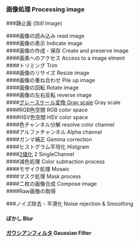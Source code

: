 ### 画像処理 Processing image
###静止画 (Still Image)

####画像の読み込み read image<br> 
####画像の表示 Indicate image<br>
####画像の作成・保存 Create and preserve image<br>
####画素へのアクセス Access to a image elment<br>
####トリミング  Trim<br>
####画像のリサイズ Resize image<br> 
####画像の重ね合わせ Pile up image<br>
####画像の回転 Rotate image<br>
####画像の左右反転 reverse image<br>
####[グレースケール変換 Gray scale](https://github.com/xxxHAL/Processing_image/tree/master/GrayScale) Gray scale<br>
####RGB色空間 RGB color space<br>
####HSV色空間 HSV color space<br>
####色チャンネル分解 resolve color channel<br>
####アルファチャンネル Alpha channel<br>
####ガンマ補正 Gamma correction<br>
####ヒストグラム平坦化 Histgram<br>
####[2値化](https://github.com/xxxHAL/Processing_image/tree/master/SingleChannel) 2 SingleChannel<br>
####減色処理 Color subtraction process<br>
####モザイク処理 Mosaic<br>
####マスク処理 Mask process<br>
####二枚の画像合成 Compose image<br>
####Raw画像の取得<br>

###ノイズ除去・平滑化 Noise rejection & Smoothing
#### ぼかし Blur <br>
#### [ガウシアンフィルタ](https://github.com/xxxHAL/Processing_image/tree/master/Gaussian) Gaussian Filter<br>
